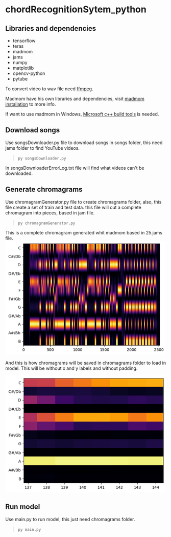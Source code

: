 # chordRecognitionSytem_python

## Libraries and dependencies
- tensorflow
- teras
- madmom
- jams
- numpy
- matplotlib
- opencv-python
- pytube

To convert video to wav file need [ffmpeg](https://ffmpeg.org/download.html).

Madmom have his own libraries and dependencies, visit [madmom installation](https://madmom.readthedocs.io/en/latest/installation.html) to more info.


If want to use madmom in Windows, [Microsoft c++ build tools](https://visualstudio.microsoft.com/es/visual-cpp-build-tools/) is needed.
## Download songs
Use songsDownloader.py file to download songs in songs folder, this need jams folder to find YouTube videos.
> `py songsDownloader.py`

In songsDownloaderErrorLog.txt file will find what videos can't be downloaded.

## Generate chromagrams
Use chromagramGenerator.py file to create chromagrams folder, also, this file create a set of train and test data. this file will cut a complete chromagram into pieces, based in jam file.

> `py chromagramGenerator.py`

This is a complete chromagram generated whit madmom based in 25.jams file.
![Complete chromagram](./images/25Chroma.png)

And this is how chromagrams will be saved in chromagrams folder to load in model. This will be without x and y labels and without padding.

![Chromagram chord](./images/25PartChroma.png)

## Run model
Use main.py to run model, this just need chromagrams folder.

> `py main.py`
